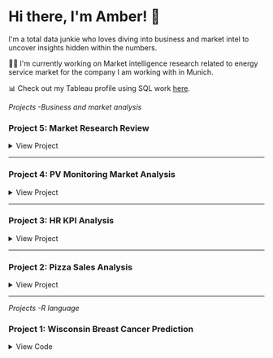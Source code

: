 # Hi there, I'm Amber! 👋

I'm a total data junkie who loves diving into business and market intel to uncover insights hidden within the numbers.

👩‍💻 I'm currently working on Market intelligence research related to energy service market for the company I am working with in Munich.

📊 Check out my Tableau profile using SQL work [here](https://public.tableau.com/app/profile/yining.zeng/vizzes).


_Projects -Business and market analysis_

### Project 5: Market Research Review

<details>

<summary>View Project</summary>

</br>

*In my role executing market research, I have conducted market intelligence research to provide insights within the department.*

#PV Monitoring Market
![PV Monitoring Market](https://drive.google.com/uc?export=view&id=12fJ5i13HKRBHcvNEE9FTSTWZEY7Cq7EN)

#Competing Market and Product Trend
![Competing Market and Product Trend](https://drive.google.com/uc?export=view&id=1Oazc-Iuuf29a77a6XT1TNSAsA_GUi6kH)

#Lab Power Supply Market Trend
![Lab Power Supply Market](https://drive.google.com/uc?export=view&id=1RvZe0peTLvv4BmNm_ZenSpo_G11YJKdm)

#Wieland and Schuko Product
![Wieland and Schuko](https://drive.google.com/uc?export=view&id=1GhoXTTHl6aUI7ck_lwiEHCYpO14ynb3h)

</details>

---
### Project 4: PV Monitoring Market Analysis

<details>

<summary>View Project</summary>

</br>

#Competitive analysis using web analysis tools like Semrush

#Examining competitors through Google Ad Transparency

#Summarizing the competitive analysis findings

#Using the summary as a reference for product development

[Tableau](https://public.tableau.com/views/PVmonitorresearch/Dashboard2?:language=en-US&:sid=&:display_count=n&:origin=viz_share_link)
![PV Monitoring Market](https://drive.google.com/uc?export=view&id=1lKbbFzzIDphFb1eD4bK8zGnljk7B6Bdp)

</details>

---

### Project 3: HR KPI Analysis

<details>

<summary>View Project</summary>

</br>

An online project practice that involves working with HR performance data. The goal is to practice creating various charts and visualizations to analyze different data points

#Uncover trends, patterns, and relationships within the attrition rate and job satisfaction rating data.

#Use the data insights to identify potential focus areas for improving HR performance and employee retention.

#Practice translating data-driven findings into actionable recommendations.

[Tableau](https://public.tableau.com/views/HRdashboard_16928327379680/HRanalyticsdashboard?:language=zh-TW&:sid=&:display_count=n&:origin=viz_share_link)

![HR KPI Analysis](https://drive.google.com/uc?export=view&id=1YSIHXoAQfs5ZDEkRLv7D6xQOiJ6xRRqm)

</details>

---

### Project 2: Pizza Sales Analysis

<details>

<summary>View Project</summary>

</br>

An online project to analyze sales performance. The goal is to use SQL to organize and structure the sales data, and then leverage Tableau to visualize the performance analysis and gain valuable insights.

#Clean, transform, and organize the data to prepare it for analysis.

#Investigate factors that may be influencing sales, such as product performance, customer segments, or regional differences.

#Translate the data-driven findings into actionable recommendations for optimizing product sales and strategies.

[Tableau](https://public.tableau.com/views/PerformanceofPizzaresaurant/Home?:language=zh-TW&:sid=&:display_count=n&:origin=viz_share_link)

![Pizza Sales Analysis](https://drive.google.com/uc?export=view&id=1ZX97RYpYIFLQ-_MNANtEbPU7Ue0OVeqY)

</details>

---

_Projects -R language_

### Project 1: Wisconsin Breast Cancer Prediction

<details>

<summary>View Code</summary>

```r
## Read the data
data <- read.csv("wisc_bc_data.csv", stringsAsFactors = FALSE)

## View data dimension
dim(data)

## View data structure
str(data)

## Check missing data
sum(is.na(data))

# Load package & pre-process data
library(tidyverse)
data <- select(data, -1) %>%
 mutate_at('diagnosis', as.factor)

## Use stratified sampling
install.packages("sampling")
library(sampling)
set.seed(123)

## Data partitioning, 70% training; 30% testing
train_id <- strata(data, 'diagnosis', size = rev(round(table(data$diagnosis) * 0.7)))$ID_unit
train_data <- data[train_id, ]
test_data <- data[-train_id, ]

## Data modeling
install.packages("caret")
library(caret)
control <- trainControl(method = 'cv', number = 10)
model <- train(diagnosis ~ ., train_data,
              method = 'knn',
              preProcess = c('center', 'scale'),
              trControl = control,
              tuneLength = 5
)

## Result
model[["results"]]

## Model prediction
truth <- test_data$diagnosis
pred <- predict(model, newdata = test_data)
confusionMatrix(table(pred, truth))
